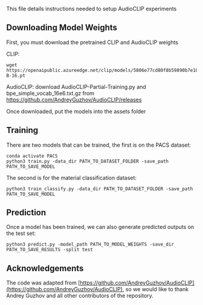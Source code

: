 This file details instructions needed to setup AudioCLIP experiments

## Downloading Model Weights

First, you must download the pretrained CLIP and AudioCLIP weights

CLIP:

```
wget https://openaipublic.azureedge.net/clip/models/5806e77cd80f8b59890b7e101eabd078d9fb84e6937f9e85e4ecb61988df416f/ViT-B-16.pt
```

AudioCLIP: download AudioCLIP-Partial-Training.py and bpe_simple_vocab_16e6.txt.gz from https://github.com/AndreyGuzhov/AudioCLIP/releases

Once downloaded, put the models into the assets folder

## Training

There are two models that can be trained, the first is on the PACS dataset:

```
conda activate PACS
python3 train.py -data_dir PATH_TO_DATASET_FOLDER -save_path PATH_TO_SAVE_MODEL
```

The second is for the material classification dataset:

```
python3 train_classify.py -data_dir PATH_TO_DATASET_FOLDER -save_path PATH_TO_SAVE_MODEL
```

## Prediction

Once a model has been trained, we can also generate predicted outputs on the test set:

```
python3 predict.py -model_path PATH_TO_MODEL_WEIGHTS -save_dir PATH_TO_SAVE_RESULTS -split test
```

## Acknowledgements

The code was adapted from [https://github.com/AndreyGuzhov/AudioCLIP](https://github.com/AndreyGuzhov/AudioCLIP), so we would like to thank Andrey Guzhov and all other contributors of the repository.